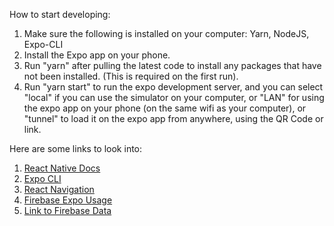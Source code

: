 How to start developing:

1. Make sure the following is installed on your computer: Yarn, NodeJS, Expo-CLI
2. Install the Expo app on your phone.
3. Run "yarn" after pulling the latest code to install any packages that have not been installed. (This is required on the first run).
4. Run "yarn start" to run the expo development server, and you can select "local" if you can use the simulator on your computer, or "LAN" for using the expo app on your phone (on the same wifi as your computer), or "tunnel" to load it on the expo app from anywhere, using the QR Code or link.


Here are some links to look into:
1. [React Native Docs](https://reactnative.dev/docs/getting-started)
2. [Expo CLI](https://expo.io/learn)
3. [React Navigation](https://reactnavigation.org/)
4. [Firebase Expo Usage](https://docs.expo.io/guides/using-firebase/)
5. [Link to Firebase Data](https://elibrary-team10.firebaseio.com/)
